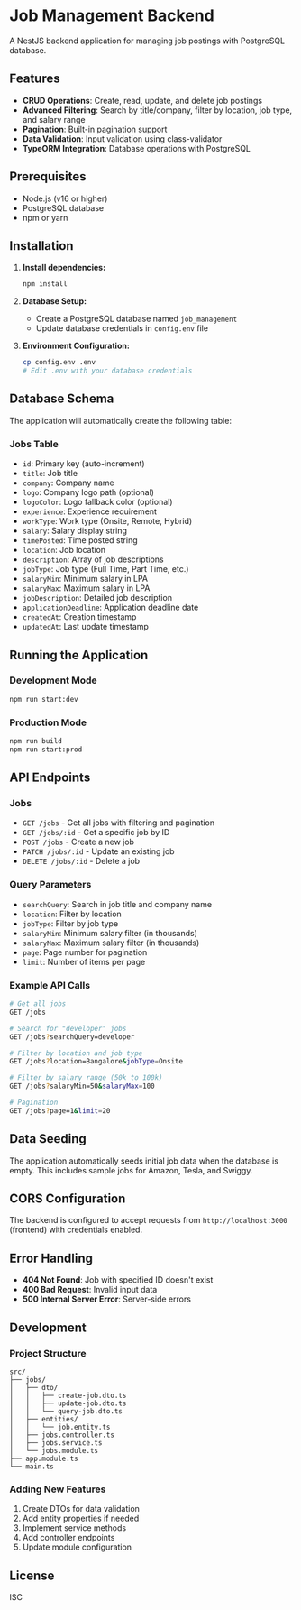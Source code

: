 # Job Management Backend

A NestJS backend application for managing job postings with PostgreSQL database.

## Features

- **CRUD Operations**: Create, read, update, and delete job postings
- **Advanced Filtering**: Search by title/company, filter by location, job type, and salary range
- **Pagination**: Built-in pagination support
- **Data Validation**: Input validation using class-validator
- **TypeORM Integration**: Database operations with PostgreSQL

## Prerequisites

- Node.js (v16 or higher)
- PostgreSQL database
- npm or yarn

## Installation

1. **Install dependencies:**

   ```bash
   npm install
   ```

2. **Database Setup:**

   - Create a PostgreSQL database named `job_management`
   - Update database credentials in `config.env` file

3. **Environment Configuration:**
   ```bash
   cp config.env .env
   # Edit .env with your database credentials
   ```

## Database Schema

The application will automatically create the following table:

### Jobs Table

- `id`: Primary key (auto-increment)
- `title`: Job title
- `company`: Company name
- `logo`: Company logo path (optional)
- `logoColor`: Logo fallback color (optional)
- `experience`: Experience requirement
- `workType`: Work type (Onsite, Remote, Hybrid)
- `salary`: Salary display string
- `timePosted`: Time posted string
- `location`: Job location
- `description`: Array of job descriptions
- `jobType`: Job type (Full Time, Part Time, etc.)
- `salaryMin`: Minimum salary in LPA
- `salaryMax`: Maximum salary in LPA
- `jobDescription`: Detailed job description
- `applicationDeadline`: Application deadline date
- `createdAt`: Creation timestamp
- `updatedAt`: Last update timestamp

## Running the Application

### Development Mode

```bash
npm run start:dev
```

### Production Mode

```bash
npm run build
npm run start:prod
```

## API Endpoints

### Jobs

- `GET /jobs` - Get all jobs with filtering and pagination
- `GET /jobs/:id` - Get a specific job by ID
- `POST /jobs` - Create a new job
- `PATCH /jobs/:id` - Update an existing job
- `DELETE /jobs/:id` - Delete a job

### Query Parameters

- `searchQuery`: Search in job title and company name
- `location`: Filter by location
- `jobType`: Filter by job type
- `salaryMin`: Minimum salary filter (in thousands)
- `salaryMax`: Maximum salary filter (in thousands)
- `page`: Page number for pagination
- `limit`: Number of items per page

### Example API Calls

```bash
# Get all jobs
GET /jobs

# Search for "developer" jobs
GET /jobs?searchQuery=developer

# Filter by location and job type
GET /jobs?location=Bangalore&jobType=Onsite

# Filter by salary range (50k to 100k)
GET /jobs?salaryMin=50&salaryMax=100

# Pagination
GET /jobs?page=1&limit=20
```

## Data Seeding

The application automatically seeds initial job data when the database is empty. This includes sample jobs for Amazon, Tesla, and Swiggy.

## CORS Configuration

The backend is configured to accept requests from `http://localhost:3000` (frontend) with credentials enabled.

## Error Handling

- **404 Not Found**: Job with specified ID doesn't exist
- **400 Bad Request**: Invalid input data
- **500 Internal Server Error**: Server-side errors

## Development

### Project Structure

```
src/
├── jobs/
│   ├── dto/
│   │   ├── create-job.dto.ts
│   │   ├── update-job.dto.ts
│   │   └── query-job.dto.ts
│   ├── entities/
│   │   └── job.entity.ts
│   ├── jobs.controller.ts
│   ├── jobs.service.ts
│   └── jobs.module.ts
├── app.module.ts
└── main.ts
```

### Adding New Features

1. Create DTOs for data validation
2. Add entity properties if needed
3. Implement service methods
4. Add controller endpoints
5. Update module configuration

## License

ISC
